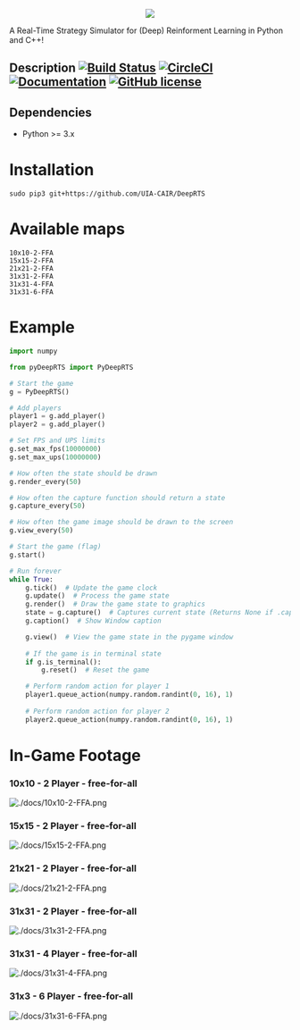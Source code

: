 <p align="center">
  <img src ="./docs/logo.png" />
</p>

A Real-Time Strategy Simulator for (Deep) Reinforment Learning in Python and C++!

## Description [![Build Status](https://travis-ci.org/UIA-CAIR/DeepRTS.svg)](https://travis-ci.org/UIA-CAIR/DeepRTS) [![CircleCI](https://circleci.com/gh/cair/DeepRTS/tree/c%2B%2B.svg?style=svg)](https://circleci.com/gh/cair/DeepRTS/tree/c%2B%2B)   [![Documentation](https://img.shields.io/badge/docs-readme-blue.svg)](https://github.com/UIA-CAIR/DeepRTS/blob/c%2B%2B/docs/README.md) [![GitHub license](https://img.shields.io/badge/license-MIT-blue.svg)](https://raw.githubusercontent.com/UIA-CAIR/DeepRTS/c%2B%2B/LICENCE.MIT)


## Dependencies

* Python >= 3.x

# Installation
```
sudo pip3 git+https://github.com/UIA-CAIR/DeepRTS
```
# Available maps
```
10x10-2-FFA
15x15-2-FFA
21x21-2-FFA
31x31-2-FFA
31x31-4-FFA
31x31-6-FFA
```

# Example
```python
import numpy

from pyDeepRTS import PyDeepRTS

# Start the game
g = PyDeepRTS()

# Add players
player1 = g.add_player()
player2 = g.add_player()

# Set FPS and UPS limits
g.set_max_fps(10000000)
g.set_max_ups(10000000)

# How often the state should be drawn
g.render_every(50)

# How often the capture function should return a state
g.capture_every(50)

# How often the game image should be drawn to the screen
g.view_every(50)

# Start the game (flag)
g.start()

# Run forever
while True:
    g.tick()  # Update the game clock
    g.update()  # Process the game state
    g.render()  # Draw the game state to graphics
    state = g.capture()  # Captures current state (Returns None if .capture_every is set for some iterations)
    g.caption()  # Show Window caption

    g.view()  # View the game state in the pygame window
    
    # If the game is in terminal state
    if g.is_terminal():
        g.reset()  # Reset the game

    # Perform random action for player 1
    player1.queue_action(numpy.random.randint(0, 16), 1)
    
    # Perform random action for player 2
    player2.queue_action(numpy.random.randint(0, 16), 1)
```
# In-Game Footage

### 10x10 - 2 Player - free-for-all
![./docs/10x10-2-FFA.png](./docs/10x10-2-FFA.png)

### 15x15 - 2 Player - free-for-all
![./docs/15x15-2-FFA.png](./docs/15x15-2-FFA.png)

### 21x21 - 2 Player - free-for-all
![./docs/21x21-2-FFA.png](./docs/21x21-2-FFA.png)

### 31x31 - 2 Player - free-for-all
![./docs/31x31-2-FFA.png](./docs/31x31-2-FFA.png)

### 31x31 - 4 Player - free-for-all
![./docs/31x31-4-FFA.png](./docs/31x31-4-FFA.png)

### 31x3 - 6 Player - free-for-all
![./docs/31x31-6-FFA.png](./docs/31x31-6-FFA.png)
